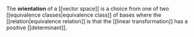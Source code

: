The **orientation** of a [[vector space]] is a choice from one of two [[equivalence classes|equivalence class]] of bases where the [[relation|equivalence relation]] is that the [[linear transformation]] has a positive [[determinant]].